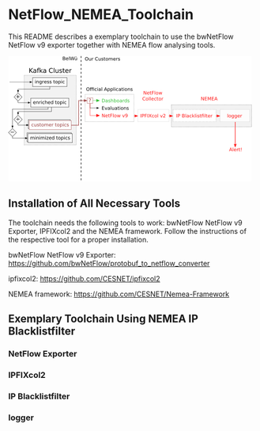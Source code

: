# NetFlow_NEMEA_Toolchain

This README describes a exemplary toolchain to use the bwNetFlow NetFlow v9 exporter together with NEMEA flow analysing tools.

![Toolchain Overview](sec_architecture.png "bwNetFlow NEMEA Overview")

## Installation of All Necessary Tools
The toolchain needs the following tools to work: bwNetFlow NetFlow v9 Exporter, IPFIXcol2 and the NEMEA framework.
Follow the instructions of the respective tool for a proper installation.

 bwNetFlow NetFlow v9 Exporter: https://github.com/bwNetFlow/protobuf_to_netflow_converter
 
 ipfixcol2: https://github.com/CESNET/ipfixcol2
 
 NEMEA framework: https://github.com/CESNET/Nemea-Framework

## Exemplary Toolchain Using NEMEA IP Blacklistfilter
### NetFlow Exporter
### IPFIXcol2
### IP Blacklistfilter
### logger
